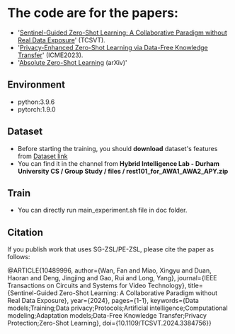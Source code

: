 # The code are for the papers: 
- '[Sentinel-Guided Zero-Shot Learning: A Collaborative Paradigm without Real Data Exposure](https://ieeexplore.ieee.org/abstract/document/10489996)' (TCSVT).
- '[Privacy-Enhanced Zero-Shot Learning via Data-Free Knowledge Transfer](https://ieeexplore.ieee.org/abstract/document/10219812)' (ICME2023).
- '[Absolute Zero-Shot Learning](https://arxiv.org/abs/2202.11319) (arXiv)'


## Environment

- python:3.9.6
- pytorch:1.9.0

## Dataset
- Before starting the training, you should **download** dataset's features from  [Dataset link](https://teams.microsoft.com/_#/school/files/Group%20Study?threadId=19%3A5c11800f52bf4af1b5bb33d792679435%40thread.tacv2&ctx=channel&context=DatasetForGroupPorject&rootfolder=%252Fteams%252FPerceptionLab%252FShared%2520Documents%252FGroup%2520Study%252FDatasetForGroupPorject)
- You can find it in the channel from **Hybrid Intelligence Lab - Durham University CS / Group Study / files / rest101_for_AWA1_AWA2_APY.zip**

## Train
- You can directly run main_experiment.sh file in doc folder.

## Citation
If you publish work that uses SG-ZSL/PE-ZSL, please cite the paper as follows:

@ARTICLE{10489996,
  author={Wan, Fan and Miao, Xingyu and Duan, Haoran and Deng, Jingjing and Gao, Rui and Long, Yang},
  journal={IEEE Transactions on Circuits and Systems for Video Technology}, 
  title={Sentinel-Guided Zero-Shot Learning: A Collaborative Paradigm without Real Data Exposure}, 
  year={2024},
  pages={1-1},
  keywords={Data models;Training;Data privacy;Protocols;Artificial intelligence;Computational modeling;Adaptation models;Data-Free Knowledge Transfer;Privacy Protection;Zero-Shot Learning},
  doi={10.1109/TCSVT.2024.3384756}}


